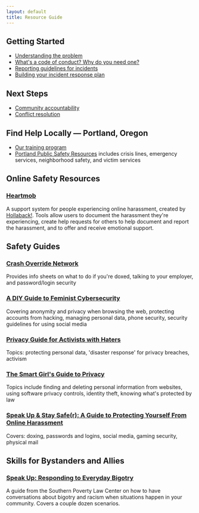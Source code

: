 ```yaml
---
layout: default
title: Resource Guide
---
```


## Getting Started

* [Understanding the problem](problem.html)
* [What's a code of conduct? Why do you need one?](code_of_conduct.html)
* [Reporting guidelines for incidents](reporting.html)
* [Building your incident response plan](incident_response.html)

## Next Steps

* [Community accountability](accountability.html)
* [Conflict resolution](conflict_resolution.html)

## Find Help Locally — Portland, Oregon

* [Our training program](/training)
* [Portland Public Safety Resources](https://www.portlandoregon.gov/oni/article/320566) includes crisis lines, emergency services, neighborhood safety, and victim services

## Online Safety Resources

### [Heartmob](https://iheartmob.org/)

A support system for people experiencing online harassment, created by [Hollaback!](http://www.ihollaback.org/). Tools allow users to document the harassment they're experiencing, create help requests for others to help document and report the harassment, and to offer and receive emotional support.

## Safety Guides

### [Crash Override Network](http://crashoverridenetwork.tumblr.com/)

Provides info sheets on what to do if you're doxed, talking to your employer, and password/login security

### [A DIY Guide to Feminist Cybersecurity](https://tech.safehubcollective.org/cybersecurity/)

Covering anonymity and privacy when browsing the web, protecting accounts from hacking, managing personal data, phone security, security guidelines for using social media

### [Privacy Guide for Activists with Haters](https://gist.github.com/bluehat/354432b82650d0a722ed)

Topics: protecting personal data, 'disaster response' for privacy breaches, activism

### [The Smart Girl's Guide to Privacy](https://www.nostarch.com/smartgirlsguide)

Topics include finding and deleting personal information from websites, using software privacy controls, identity theft, knowing what's protected by law

### [Speak Up & Stay Safe(r): A Guide to Protecting Yourself From Online Harassment](https://onlinesafety.feministfrequency.com/en/)

Covers: doxing, passwords and logins, social media, gaming security, physical mail

## Skills for Bystanders and Allies

### [Speak Up: Responding to Everyday Bigotry](https://www.splcenter.org/20150126/speak-responding-everyday-bigotry)

A guide from the Southern Poverty Law Center on how to have conversations about bigotry and racism when situations happen in your community. Covers a couple dozen scenarios.

